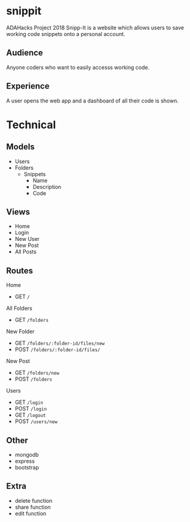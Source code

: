 # snippit
ADAHacks Project 2018
Snipp-It is a website which allows users to save working code snippets onto a personal account.

## Audience
Anyone coders who want to easily accesss working code.

## Experience
A user opens the web app and a dashboard of all their code is shown.

# Technical

## Models
- Users
- Folders
  - Snippets
    - Name
    - Description
    - Code

## Views
- Home
- Login
- New User
- New Post
- All Posts

## Routes
Home
- GET `/`

All Folders
- GET `/folders`

New Folder
- GET `/folders/:folder-id/files/new`
- POST `/folders/:folder-id/files/`

New Post
- GET `/folders/new`
- POST `/folders`

Users
- GET `/login`
- POST `/login`
- GET `/logout`
- POST `/users/new`

## Other
- mongodb
- express
- bootstrap

## Extra
- delete function
- share function
- edit function
